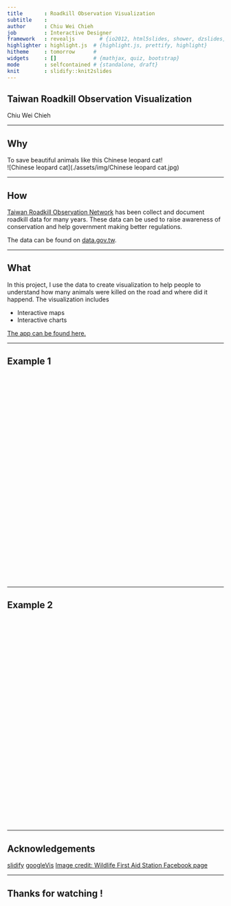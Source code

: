 ```yaml
---
title       : Roadkill Observation Visualization
subtitle    : 
author      : Chiu Wei Chieh
job         : Interactive Designer
framework   : revealjs        # {io2012, html5slides, shower, dzslides, ...}
highlighter : highlight.js  # {highlight.js, prettify, highlight}
hitheme     : tomorrow      # 
widgets     : []            # {mathjax, quiz, bootstrap}
mode        : selfcontained # {standalone, draft}
knit        : slidify::knit2slides
---
```


## Taiwan Roadkill Observation Visualization

Chiu Wei Chieh  

--- 


## Why

To save beautiful animals like this Chinese leopard cat!  
![Chinese leopard cat](./assets/img/Chinese leopard cat.jpg)   

---

## How

<a href="http://roadkill.tw/" target="_blank">Taiwan Roadkill Observation Network</a> has been collect and document roadkill data for many years. These data can be used to raise awareness of conservation and help government making better regulations.  

The data can be found on <a href="http://data.gov.tw/node/8338" target="_blank">data.gov.tw</a>.

---

## What

In this project, I use the data to create visualization to help people to understand how many animals were killed on the road and where did it happend. The visualization includes  

- Interactive maps  
- Interactive charts  

<a href="http://licaschiou.shinyapps.io/Roadkill/" target="_blank">The app can be found here.</a>

---

## Example 1 

<!-- PieChart generated in R 3.1.1 by googleVis 0.5.8 package -->
<!-- Sat Jan 24 16:16:03 2015 -->


<!-- jsHeader -->
<script type="text/javascript">
 
// jsData 
function gvisDataPieChartID6a4436717b5 () {
var data = new google.visualization.DataTable();
var datajson =
[
 [
 "10",
110 
],
[
 "11",
162 
],
[
 "12",
206 
] 
];
data.addColumn('string','x');
data.addColumn('number','freq');
data.addRows(datajson);
return(data);
}
 
// jsDrawChart
function drawChartPieChartID6a4436717b5() {
var data = gvisDataPieChartID6a4436717b5();
var options = {};
options["allowHtml"] = true;
options["title"] = "Roadkill percentage by Month";
options["width"] =    960;
options["height"] =    480;

    var chart = new google.visualization.PieChart(
    document.getElementById('PieChartID6a4436717b5')
    );
    chart.draw(data,options);
    

}
  
 
// jsDisplayChart
(function() {
var pkgs = window.__gvisPackages = window.__gvisPackages || [];
var callbacks = window.__gvisCallbacks = window.__gvisCallbacks || [];
var chartid = "corechart";
  
// Manually see if chartid is in pkgs (not all browsers support Array.indexOf)
var i, newPackage = true;
for (i = 0; newPackage && i < pkgs.length; i++) {
if (pkgs[i] === chartid)
newPackage = false;
}
if (newPackage)
  pkgs.push(chartid);
  
// Add the drawChart function to the global list of callbacks
callbacks.push(drawChartPieChartID6a4436717b5);
})();
function displayChartPieChartID6a4436717b5() {
  var pkgs = window.__gvisPackages = window.__gvisPackages || [];
  var callbacks = window.__gvisCallbacks = window.__gvisCallbacks || [];
  window.clearTimeout(window.__gvisLoad);
  // The timeout is set to 100 because otherwise the container div we are
  // targeting might not be part of the document yet
  window.__gvisLoad = setTimeout(function() {
  var pkgCount = pkgs.length;
  google.load("visualization", "1", { packages:pkgs, callback: function() {
  if (pkgCount != pkgs.length) {
  // Race condition where another setTimeout call snuck in after us; if
  // that call added a package, we must not shift its callback
  return;
}
while (callbacks.length > 0)
callbacks.shift()();
} });
}, 100);
}
 
// jsFooter
</script>
 
<!-- jsChart -->  
<script type="text/javascript" src="https://www.google.com/jsapi?callback=displayChartPieChartID6a4436717b5"></script>
 
<!-- divChart -->
  
<div id="PieChartID6a4436717b5" 
  style="width: 960; height: 480;">
</div>

---

## Example 2 

<!-- BarChart generated in R 3.1.1 by googleVis 0.5.8 package -->
<!-- Sat Jan 24 14:09:10 2015 -->


<!-- jsHeader -->
<script type="text/javascript">
 
// jsData 
function gvisDataBarChartID110c7aa25c46 () {
var data = new google.visualization.DataTable();
var datajson =
[
 [
 "Changhua County",
10 
],
[
 "Chiayi City",
2 
],
[
 "Chiayi County",
200 
],
[
 "Hsinchu County",
11 
],
[
 "Hualien County",
3 
],
[
 "Kaohsiung County",
6 
],
[
 "Kinmen County",
3 
],
[
 "Miaoli County",
6 
],
[
 "Nantou County",
25 
],
[
 "New Taipei City",
9 
],
[
 "PenghuCounty",
1 
],
[
 "Pingtung County",
21 
],
[
 "Taichung City",
9 
],
[
 "Tainan City",
82 
],
[
 "Taipei City",
7 
],
[
 "Taitung County",
56 
],
[
 "Taoyuan County",
4 
],
[
 "Yilan County",
2 
],
[
 "Yunlin County",
21 
] 
];
data.addColumn('string','county');
data.addColumn('number','kill counts');
data.addRows(datajson);
return(data);
}
 
// jsDrawChart
function drawChartBarChartID110c7aa25c46() {
var data = gvisDataBarChartID110c7aa25c46();
var options = {};
options["allowHtml"] = true;
options["title"] = "Roadkill percentage by county";
options["height"] =    480;

    var chart = new google.visualization.BarChart(
    document.getElementById('BarChartID110c7aa25c46')
    );
    chart.draw(data,options);
    

}
  
 
// jsDisplayChart
(function() {
var pkgs = window.__gvisPackages = window.__gvisPackages || [];
var callbacks = window.__gvisCallbacks = window.__gvisCallbacks || [];
var chartid = "corechart";
  
// Manually see if chartid is in pkgs (not all browsers support Array.indexOf)
var i, newPackage = true;
for (i = 0; newPackage && i < pkgs.length; i++) {
if (pkgs[i] === chartid)
newPackage = false;
}
if (newPackage)
  pkgs.push(chartid);
  
// Add the drawChart function to the global list of callbacks
callbacks.push(drawChartBarChartID110c7aa25c46);
})();
function displayChartBarChartID110c7aa25c46() {
  var pkgs = window.__gvisPackages = window.__gvisPackages || [];
  var callbacks = window.__gvisCallbacks = window.__gvisCallbacks || [];
  window.clearTimeout(window.__gvisLoad);
  // The timeout is set to 100 because otherwise the container div we are
  // targeting might not be part of the document yet
  window.__gvisLoad = setTimeout(function() {
  var pkgCount = pkgs.length;
  google.load("visualization", "1", { packages:pkgs, callback: function() {
  if (pkgCount != pkgs.length) {
  // Race condition where another setTimeout call snuck in after us; if
  // that call added a package, we must not shift its callback
  return;
}
while (callbacks.length > 0)
callbacks.shift()();
} });
}, 100);
}
 
// jsFooter
</script>
 
<!-- jsChart -->  
<script type="text/javascript" src="https://www.google.com/jsapi?callback=displayChartBarChartID110c7aa25c46"></script>
 
<!-- divChart -->
  
<div id="BarChartID110c7aa25c46" 
  style="width: 100%; height: 480;">
</div>

---

## Acknowledgements

<a href="http://ramnathv.github.io/slidify/" target="_blank">slidify</a>
<a href="https://developers.google.com/chart/interactive/docs/reference" target="_blank">googleVis</a>
<a href="https://www.facebook.com/wfas309" target="_blank">Image credit: Wildlife First Aid Station Facebook page</a>

---

## Thanks for watching !


